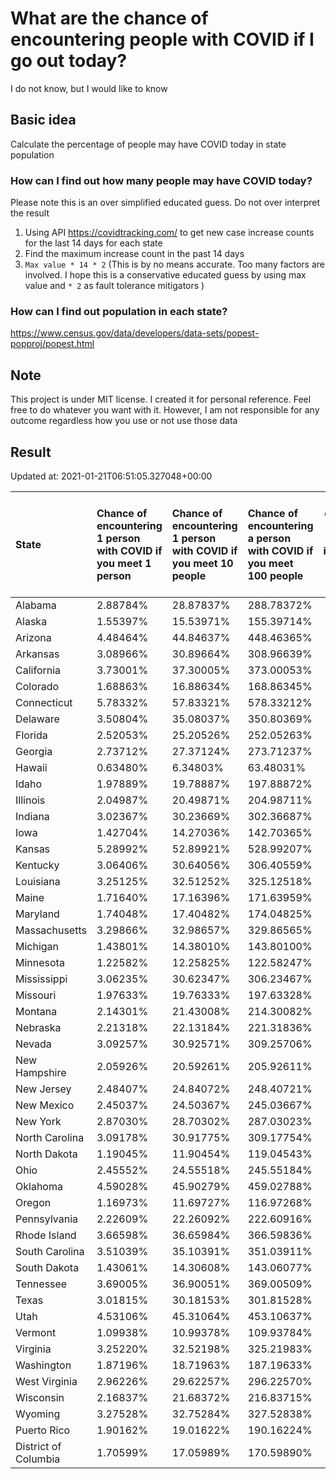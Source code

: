 # What are the chance of encountering people with COVID if I go out today?
I do not know, but I would like to know

## Basic idea
Calculate the percentage of people may have COVID today in state population

### How can I find out how many people may have COVID today?
Please note this is an over simplified educated guess. Do not over interpret the result 
1. Using API https://covidtracking.com/ to get new case increase counts for the last 14 days for each state
2. Find the maximum increase count in the past 14 days
3. `Max value * 14 * 2` (This is by no means accurate. Too many factors are involved. I hope this is a conservative educated guess by using max value and `* 2` as fault tolerance mitigators ) 

### How can I find out population in each state?
https://www.census.gov/data/developers/data-sets/popest-popproj/popest.html

## Note
This project is under MIT license. I created it for personal reference. Feel free to do whatever you want with it. However, I am not responsible for any outcome regardless how you use or not use those data 

## Result

 Updated at: 2021-01-21T06:51:05.327048+00:00

| State                | Chance of encountering 1 person with COVID if you meet 1 person   | Chance of encountering 1 person with COVID if you meet 10 people   | Chance of encountering a person with COVID if you meet 100 people   |   Max count of new case increase in the past 14 days |   Estimated people count with COVID |
|:---------------------|:------------------------------------------------------------------|:-------------------------------------------------------------------|:--------------------------------------------------------------------|-----------------------------------------------------:|------------------------------------:|
| Alabama              | 2.88784%                                                          | 28.87837%                                                          | 288.78372%                                                          |                                                 5057 |                              141596 |
| Alaska               | 1.55397%                                                          | 15.53971%                                                          | 155.39714%                                                          |                                                  406 |                               11368 |
| Arizona              | 4.48464%                                                          | 44.84637%                                                          | 448.46365%                                                          |                                                11658 |                              326424 |
| Arkansas             | 3.08966%                                                          | 30.89664%                                                          | 308.96639%                                                          |                                                 3330 |                               93240 |
| California           | 3.73001%                                                          | 37.30005%                                                          | 373.00053%                                                          |                                                52636 |                             1473808 |
| Colorado             | 1.68863%                                                          | 16.88634%                                                          | 168.86345%                                                          |                                                 3473 |                               97244 |
| Connecticut          | 5.78332%                                                          | 57.83321%                                                          | 578.33212%                                                          |                                                 7364 |                              206192 |
| Delaware             | 3.50804%                                                          | 35.08037%                                                          | 350.80369%                                                          |                                                 1220 |                               34160 |
| Florida              | 2.52053%                                                          | 25.20526%                                                          | 252.05263%                                                          |                                                19334 |                              541352 |
| Georgia              | 2.73712%                                                          | 27.37124%                                                          | 273.71237%                                                          |                                                10379 |                              290612 |
| Hawaii               | 0.63480%                                                          | 6.34803%                                                           | 63.48031%                                                           |                                                  321 |                                8988 |
| Idaho                | 1.97889%                                                          | 19.78887%                                                          | 197.88872%                                                          |                                                 1263 |                               35364 |
| Illinois             | 2.04987%                                                          | 20.49871%                                                          | 204.98711%                                                          |                                                 9277 |                              259756 |
| Indiana              | 3.02367%                                                          | 30.23669%                                                          | 302.36687%                                                          |                                                 7270 |                              203560 |
| Iowa                 | 1.42704%                                                          | 14.27036%                                                          | 142.70365%                                                          |                                                 1608 |                               45024 |
| Kansas               | 5.28992%                                                          | 52.89921%                                                          | 528.99207%                                                          |                                                 5504 |                              154112 |
| Kentucky             | 3.06406%                                                          | 30.64056%                                                          | 306.40559%                                                          |                                                 4889 |                              136892 |
| Louisiana            | 3.25125%                                                          | 32.51252%                                                          | 325.12518%                                                          |                                                 5398 |                              151144 |
| Maine                | 1.71640%                                                          | 17.16396%                                                          | 171.63959%                                                          |                                                  824 |                               23072 |
| Maryland             | 1.74048%                                                          | 17.40482%                                                          | 174.04825%                                                          |                                                 3758 |                              105224 |
| Massachusetts        | 3.29866%                                                          | 32.98657%                                                          | 329.86565%                                                          |                                                 8120 |                              227360 |
| Michigan             | 1.43801%                                                          | 14.38010%                                                          | 143.80100%                                                          |                                                 5129 |                              143612 |
| Minnesota            | 1.22582%                                                          | 12.25825%                                                          | 122.58247%                                                          |                                                 2469 |                               69132 |
| Mississippi          | 3.06235%                                                          | 30.62347%                                                          | 306.23467%                                                          |                                                 3255 |                               91140 |
| Missouri             | 1.97633%                                                          | 19.76333%                                                          | 197.63328%                                                          |                                                 4332 |                              121296 |
| Montana              | 2.14301%                                                          | 21.43008%                                                          | 214.30082%                                                          |                                                  818 |                               22904 |
| Nebraska             | 2.21318%                                                          | 22.13184%                                                          | 221.31836%                                                          |                                                 1529 |                               42812 |
| Nevada               | 3.09257%                                                          | 30.92571%                                                          | 309.25706%                                                          |                                                 3402 |                               95256 |
| New Hampshire        | 2.05926%                                                          | 20.59261%                                                          | 205.92611%                                                          |                                                 1000 |                               28000 |
| New Jersey           | 2.48407%                                                          | 24.84072%                                                          | 248.40721%                                                          |                                                 7880 |                              220640 |
| New Mexico           | 2.45037%                                                          | 24.50367%                                                          | 245.03667%                                                          |                                                 1835 |                               51380 |
| New York             | 2.87030%                                                          | 28.70302%                                                          | 287.03023%                                                          |                                                19942 |                              558376 |
| North Carolina       | 3.09178%                                                          | 30.91775%                                                          | 309.17754%                                                          |                                                11581 |                              324268 |
| North Dakota         | 1.19045%                                                          | 11.90454%                                                          | 119.04543%                                                          |                                                  324 |                                9072 |
| Ohio                 | 2.45552%                                                          | 24.55518%                                                          | 245.55184%                                                          |                                                10251 |                              287028 |
| Oklahoma             | 4.59028%                                                          | 45.90279%                                                          | 459.02788%                                                          |                                                 6487 |                              181636 |
| Oregon               | 1.16973%                                                          | 11.69727%                                                          | 116.97268%                                                          |                                                 1762 |                               49336 |
| Pennsylvania         | 2.22609%                                                          | 22.26092%                                                          | 222.60916%                                                          |                                                10178 |                              284984 |
| Rhode Island         | 3.66598%                                                          | 36.65984%                                                          | 366.59836%                                                          |                                                 1387 |                               38836 |
| South Carolina       | 3.51039%                                                          | 35.10391%                                                          | 351.03911%                                                          |                                                 6455 |                              180740 |
| South Dakota         | 1.43061%                                                          | 14.30608%                                                          | 143.06077%                                                          |                                                  452 |                               12656 |
| Tennessee            | 3.69005%                                                          | 36.90051%                                                          | 369.00509%                                                          |                                                 9000 |                              252000 |
| Texas                | 3.01815%                                                          | 30.18153%                                                          | 301.81528%                                                          |                                                31255 |                              875140 |
| Utah                 | 4.53106%                                                          | 45.31064%                                                          | 453.10637%                                                          |                                                 5188 |                              145264 |
| Vermont              | 1.09938%                                                          | 10.99378%                                                          | 109.93784%                                                          |                                                  245 |                                6860 |
| Virginia             | 3.25220%                                                          | 32.52198%                                                          | 325.21983%                                                          |                                                 9914 |                              277592 |
| Washington           | 1.87196%                                                          | 18.71963%                                                          | 187.19633%                                                          |                                                 5091 |                              142548 |
| West Virginia        | 2.96226%                                                          | 29.62257%                                                          | 296.22570%                                                          |                                                 1896 |                               53088 |
| Wisconsin            | 2.16837%                                                          | 21.68372%                                                          | 216.83715%                                                          |                                                 4509 |                              126252 |
| Wyoming              | 3.27528%                                                          | 32.75284%                                                          | 327.52838%                                                          |                                                  677 |                               18956 |
| Puerto Rico          | 1.90162%                                                          | 19.01622%                                                          | 190.16224%                                                          |                                                 2169 |                               60732 |
| District of Columbia | 1.70599%                                                          | 17.05989%                                                          | 170.59890%                                                          |                                                  430 |                               12040 |